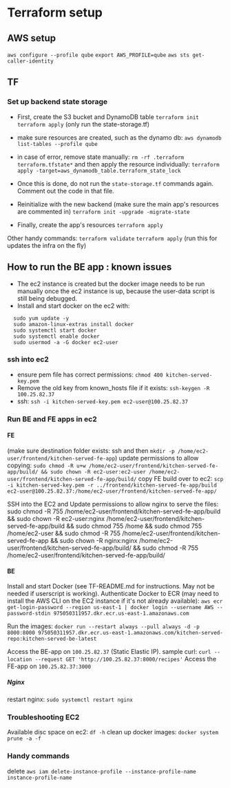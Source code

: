 # Terraform setup

## AWS setup
`aws configure --profile qube`
`export AWS_PROFILE=qube`
`aws sts get-caller-identity`
## TF

### Set up backend state storage
- First, create the S3 bucket and DynamoDB table
`terraform init`
`terraform apply` (only run the state-storage.tf)
- make sure resources are created, such as the dynamo db: `aws dynamodb list-tables --profile qube`
- in case of error, remove state manually: `rm -rf .terraform terraform.tfstate*` and then 
apply the resource individually: `terraform apply -target=aws_dynamodb_table.terraform_state_lock`


- Once this is done, do not run the `state-storage.tf` commands again. Comment out the code in that file.

- Reinitialize with the new backend (make sure the main app's resources are commented in)
`terraform init -upgrade -migrate-state`
- Finally, create the app's resources
`terraform apply`

Other handy commands:
`terraform validate`
`terraform apply` (run this for updates the infra on the fly)

## How to run the BE app : known issues
- The ec2 instance is created but the docker image needs to be run manually once the ec2 instance is up, because the user-data script is still being debugged.
- Install and start docker on the ec2 with:
```
  sudo yum update -y
  sudo amazon-linux-extras install docker
  sudo systemctl start docker
  sudo systemctl enable docker
  sudo usermod -a -G docker ec2-user
```
### ssh into ec2
- ensure pem file has correct permissions: `chmod 400 kitchen-served-key.pem`
- Remove the old key from known_hosts file if it exists: `ssh-keygen -R 100.25.82.37`
- ssh: `ssh -i kitchen-served-key.pem ec2-user@100.25.82.37`

### Run BE and FE apps in ec2
#### FE
(make sure destination folder exists: ssh and then `mkdir -p /home/ec2-user/frontend/kitchen-served-fe-app`)
update  permissions to allow copying: `sudo chmod -R u+w /home/ec2-user/frontend/kitchen-served-fe-app/build/ && sudo chown -R ec2-user:ec2-user /home/ec2-user/frontend/kitchen-served-fe-app/build/`
copy FE build over to ec2: `scp -i kitchen-served-key.pem -r ../frontend/kitchen-served-fe-app/build ec2-user@100.25.82.37:/home/ec2-user/frontend/kitchen-served-fe-app/`

SSH into the EC2 and Update permissions to allow nginx to serve the files:
sudo chmod -R 755 /home/ec2-user/frontend/kitchen-served-fe-app/build && sudo chown -R ec2-user:nginx /home/ec2-user/frontend/kitchen-served-fe-app/build && sudo chmod 755 /home && sudo chmod 755 /home/ec2-user && sudo chmod -R 755 /home/ec2-user/frontend/kitchen-served-fe-app && sudo chown -R nginx:nginx /home/ec2-user/frontend/kitchen-served-fe-app/build/ && sudo chmod -R 755 /home/ec2-user/frontend/kitchen-served-fe-app/build/

#### BE
Install and start Docker (see TF-README.md for instructions. May not be needed if userscript is working).
Authenticate Docker to ECR (may need to install the AWS CLI on the EC2 instance if it's not already available):
`aws ecr get-login-password --region us-east-1 | docker login --username AWS --password-stdin 975050311957.dkr.ecr.us-east-1.amazonaws.com`

Run the images:
`docker run --restart always --pull always -d -p 8000:8000 975050311957.dkr.ecr.us-east-1.amazonaws.com/kitchen-served-repo:kitchen-served-be-latest`

Access the BE-app on `100.25.82.37` (Static Elastic IP). sample curl:
`curl --location --request GET 'http://100.25.82.37:8000/recipes'`
Access the FE-app on `100.25.82.37:3000`

##### Nginx
restart nginx: `sudo systemctl restart nginx`

### Troubleshooting EC2
Available disc space on ec2: `df -h`
clean up docker images: `docker system prune -a -f`

### Handy commands
delete `aws iam delete-instance-profile --instance-profile-name instance-profile-name`